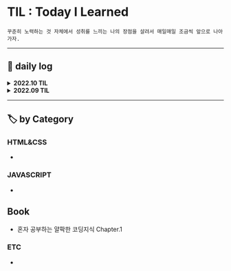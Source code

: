# TIL : Today I Learned

```
꾸준히 노력하는 것 자체에서 성취를 느끼는 나의 장점을 살려서 매일매일 조금씩 앞으로 나아가자.
```

---

## 📔 daily log

<details><summary><strong>2022.10 TIL</strong></summary>
    
    ### 221012
    
    🐱 GitHub TIL 편집 & 블로그에 올렸던 것들 옮겨옴
    
    ### 221011
    
    💡 토이프로젝트 아이디어 수집
    
    📖 혼자 공부하는 얄팍한 코딩지식 Chapter1 정리
    
    ### 221010
    
    🧑‍🏫 생활코딩 WEB3 JavaScript 수강, 실습, 정리
    
    ### 221009
    
    🧑‍🏫 생활코딩 WEB3 JavaScript 수강, 실습
    
    ✏️ 10월 1주차 주간회고 작성
    
    ### 221008
    
    🧑‍🏫 생활코딩 WEB3 JavaScript 수강, 실습, 정리
    
    💡 토이프로젝트 아이디어 기록
    
    ### 221007
    
    🧑‍🏫 생활코딩 WEB2 CSS 수강, 실습, 정리
    
    📝 Atom 패키지 인스톨 정리
    
    ### 221006
    
    🧑‍🏫 생활코딩 WEB1 HTML&Internet 수강, 실습, 정리
    
    🐱 GitHub에 처음으로 커밋
    
    📝 Atom 초기설정 정리
    
    ### 221004
    
    📝 수집한 자료 정리
    
    ### 221003
    
    📝 수집한 자료 정리
    
    ### 221002
    
    🛠️ 노션 정리 페이지 리노베이션
    
    ### 221001
    
    💡 프로젝트 아이디어 기록
    
    📝 비전공 개발자들의 글, 나에게 맞는 공부법에 대해 정리
</details>
    
<details><summary><strong>2022.09 TIL</strong></summary>
    
    ### 220930
    
    ✏️ 월간회고 작성
    
    💡 토이프로젝트 아이디어 기록
    
    ### 220929
    
    📝 공부법에 대한 글 정리
    
    ### 220928
    
    📝 커리어 스킬 1~3장 정리
    
    ### 220927
    
    📖 커리어 스킬 1~3장 읽기
    
    ### 220923
    
    🧑‍🏫 [가장 쉬운 Git 강좌 - (하) Github편](https://www.youtube.com/watch?v=GaKjTjwcKQo) 수강, 실습
    
    ### 220922
    
    🧑‍🏫 [가장 쉬운 Git 강좌 - (하) Github편](https://www.youtube.com/watch?v=GaKjTjwcKQo) 수강
    
    ### 220921
    
    🧑‍🏫 [Git은 뭐고 GitHub은 뭔가요?](https://www.youtube.com/watch?v=Bd35Ze7-dIw) 수강 및 실습
    
    ### 220920
    
    🛠️ Feedly 가입 및 구독목록 편집, 페이스북 페이지&그룹 가입, 트위터 개발계정 구독
    
    ### 220919
    
    🧑‍🏫 비전공자를 위한 개발자 취업 올인원 가이드 [통합편] 수강완료, 정리
    
    ### 220918
    
    🧑‍🏫 비전공자를 위한 개발자 취업 올인원 가이드 [통합편] 수강, 정리
    
    ### 220917
    
    ⚒️ Tistory 블로그 스킨 css 수정해보기
    
    ### 220916
    
    🧑‍🏫 비전공자를 위한 개발자 취업 올인원 가이드 [통합편] 수강 & 정리
    
    ### 220915
    
    🧑‍🏫 비전공자를 위한 개발자 취업 올인원 가이드 [통합편] 수강시작
</details>


---

## 🏷️ by Category

### HTML&CSS

- 

### JAVASCRIPT

- 

## Book

- 혼자 공부하는 얄팍한 코딩지식 Chapter.1

### ETC

-